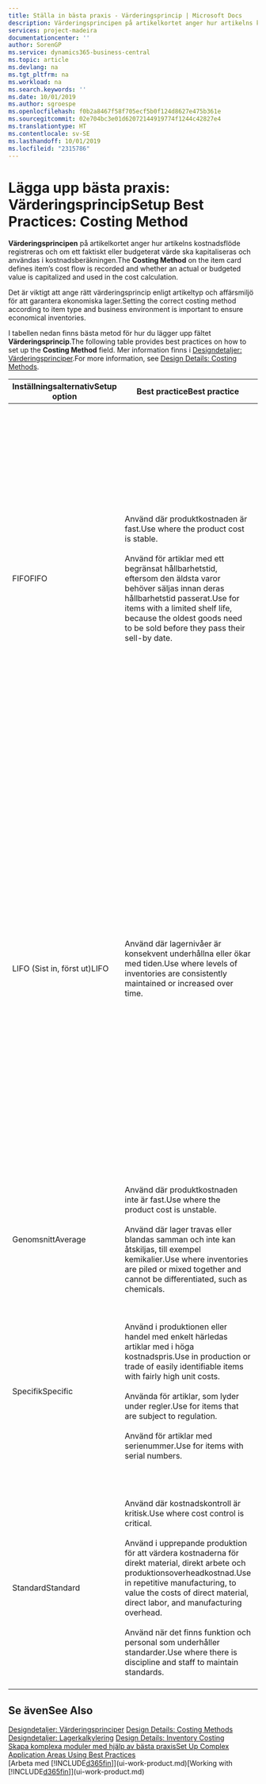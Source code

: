 ```yaml
---
title: Ställa in bästa praxis - Värderingsprincip | Microsoft Docs
description: Värderingsprincipen på artikelkortet anger hur artikelns kostnadsflöde registreras och om ett faktiskt eller budgeterat värde ska kapitaliseras och användas i kostnadsberäkningen.
services: project-madeira
documentationcenter: ''
author: SorenGP
ms.service: dynamics365-business-central
ms.topic: article
ms.devlang: na
ms.tgt_pltfrm: na
ms.workload: na
ms.search.keywords: ''
ms.date: 10/01/2019
ms.author: sgroespe
ms.openlocfilehash: f0b2a8467f58f705ecf5b0f124d8627e475b361e
ms.sourcegitcommit: 02e704bc3e01d62072144919774f1244c42827e4
ms.translationtype: HT
ms.contentlocale: sv-SE
ms.lasthandoff: 10/01/2019
ms.locfileid: "2315786"
---
```

# <a name="setup-best-practices-costing-method"></a><span data-ttu-id="8fcb8-103">Lägga upp bästa praxis: Värderingsprincip</span><span class="sxs-lookup"><span data-stu-id="8fcb8-103">Setup Best Practices: Costing Method</span></span>
<span data-ttu-id="8fcb8-104">**Värderingsprincipen** på artikelkortet anger hur artikelns kostnadsflöde registreras och om ett faktiskt eller budgeterat värde ska kapitaliseras och användas i kostnadsberäkningen.</span><span class="sxs-lookup"><span data-stu-id="8fcb8-104">The **Costing Method** on the item card defines item’s cost flow is recorded and whether an actual or budgeted value is capitalized and used in the cost calculation.</span></span>  

 <span data-ttu-id="8fcb8-105">Det är viktigt att ange rätt värderingsprincip enligt artikeltyp och affärsmiljö för att garantera ekonomiska lager.</span><span class="sxs-lookup"><span data-stu-id="8fcb8-105">Setting the correct costing method according to item type and business environment is important to ensure economical inventories.</span></span>  

 <span data-ttu-id="8fcb8-106">I tabellen nedan finns bästa metod för hur du lägger upp fältet **Värderingsprincip**.</span><span class="sxs-lookup"><span data-stu-id="8fcb8-106">The following table provides best practices on how to set up the **Costing Method** field.</span></span> <span data-ttu-id="8fcb8-107">Mer information finns i [Designdetaljer: Värderingsprinciper](design-details-costing-methods.md).</span><span class="sxs-lookup"><span data-stu-id="8fcb8-107">For more information, see [Design Details: Costing Methods](design-details-costing-methods.md).</span></span>  

|<span data-ttu-id="8fcb8-108">Inställningsalternativ</span><span class="sxs-lookup"><span data-stu-id="8fcb8-108">Setup option</span></span>|<span data-ttu-id="8fcb8-109">Best practice</span><span class="sxs-lookup"><span data-stu-id="8fcb8-109">Best practice</span></span>|<span data-ttu-id="8fcb8-110">Kommentar</span><span class="sxs-lookup"><span data-stu-id="8fcb8-110">Comment</span></span>|  
|------------------|-------------------|-------------|  
|<span data-ttu-id="8fcb8-111">FIFO</span><span class="sxs-lookup"><span data-stu-id="8fcb8-111">FIFO</span></span>|<span data-ttu-id="8fcb8-112">Använd där produktkostnaden är fast.</span><span class="sxs-lookup"><span data-stu-id="8fcb8-112">Use where the product cost is stable.</span></span><br /><br /> <span data-ttu-id="8fcb8-113">Använd för artiklar med ett begränsat hållbarhetstid, eftersom den äldsta varor behöver säljas innan deras hållbarhetstid passerat.</span><span class="sxs-lookup"><span data-stu-id="8fcb8-113">Use for items with a limited shelf life, because the oldest goods need to be sold before they pass their sell-by date.</span></span>|<span data-ttu-id="8fcb8-114">En artikels styckkostnad är det verkliga värdet på en mottagen artikel, vald enligt FIFO-regeln.</span><span class="sxs-lookup"><span data-stu-id="8fcb8-114">An item’s unit cost is the actual value of any receipt of the item, selected by the FIFO rule.</span></span><br /><br /> <span data-ttu-id="8fcb8-115">I lagervärdering antas det att de första artiklarna in i lagret säljs först.</span><span class="sxs-lookup"><span data-stu-id="8fcb8-115">In inventory valuation, it is assumed that the first items placed in inventory are sold first.</span></span> <span data-ttu-id="8fcb8-116">**Obs!**  När priser stiger visar balansräkningen ett högre värde</span><span class="sxs-lookup"><span data-stu-id="8fcb8-116">**Note:**  When prices are rising, the balance sheet shows greater value.</span></span> <span data-ttu-id="8fcb8-117">Det betyder att skatteskuler ökar, men kreditpoängen och förmåga att låna kontant ökar.</span><span class="sxs-lookup"><span data-stu-id="8fcb8-117">This means that tax liabilities increase, but credit scores and the ability to borrow cash improve.</span></span>|  
|<span data-ttu-id="8fcb8-118">LIFO (Sist in, först ut)</span><span class="sxs-lookup"><span data-stu-id="8fcb8-118">LIFO</span></span>|<span data-ttu-id="8fcb8-119">Använd där lagernivåer är konsekvent underhållna eller ökar med tiden.</span><span class="sxs-lookup"><span data-stu-id="8fcb8-119">Use where levels of inventories are consistently maintained or increased over time.</span></span>|<span data-ttu-id="8fcb8-120">En artikels styckkostnad är det verkliga värdet på en mottagen artikel, vald enligt LIFO-regeln.</span><span class="sxs-lookup"><span data-stu-id="8fcb8-120">An item’s unit cost is the actual value of any receipt of the item, selected by the LIFO rule.</span></span><br /><br /> <span data-ttu-id="8fcb8-121">I lagervärdering antas det att de senaste artiklarna in i lagret säljs först.</span><span class="sxs-lookup"><span data-stu-id="8fcb8-121">In inventory valuation, it is assumed that the last items placed in inventory are sold first.</span></span> <span data-ttu-id="8fcb8-122">**Obs!**  När priser vill stiger, minskas värdet på resultaträkningen.</span><span class="sxs-lookup"><span data-stu-id="8fcb8-122">**Note:**  When prices are rising, the value on the income statement decreases.</span></span> <span data-ttu-id="8fcb8-123">Det betyder att skatteskuler minskar, men din förmåga att låna kontant försämras.</span><span class="sxs-lookup"><span data-stu-id="8fcb8-123">This means that tax liabilities decrease, but the ability to borrow cash deteriorates.</span></span> <span data-ttu-id="8fcb8-124">**Viktigt:**  Tillåts inte i många länderregioner, eftersom det kan användas för att dölja vinst.</span><span class="sxs-lookup"><span data-stu-id="8fcb8-124">**Important:**  Disallowed in many countries/regions, as it can be used to depress profit.</span></span>|  
|<span data-ttu-id="8fcb8-125">Genomsnitt</span><span class="sxs-lookup"><span data-stu-id="8fcb8-125">Average</span></span>|<span data-ttu-id="8fcb8-126">Använd där produktkostnaden inte är fast.</span><span class="sxs-lookup"><span data-stu-id="8fcb8-126">Use where the product cost is unstable.</span></span><br /><br /> <span data-ttu-id="8fcb8-127">Använd där lager travas eller blandas samman och inte kan åtskiljas, till exempel kemikalier.</span><span class="sxs-lookup"><span data-stu-id="8fcb8-127">Use where inventories are piled or mixed together and cannot be differentiated, such as chemicals.</span></span>|<span data-ttu-id="8fcb8-128">En artikels styckkostnad är den exakta kostnaden för mottagandet av den aktuella enheten.</span><span class="sxs-lookup"><span data-stu-id="8fcb8-128">An item’s unit cost is the exact cost at which the particular unit was received.</span></span>|  
|<span data-ttu-id="8fcb8-129">Specifik</span><span class="sxs-lookup"><span data-stu-id="8fcb8-129">Specific</span></span>|<span data-ttu-id="8fcb8-130">Använd i produktionen eller handel med enkelt härledas artiklar med i höga kostnadspris.</span><span class="sxs-lookup"><span data-stu-id="8fcb8-130">Use in production or trade of easily identifiable items with fairly high unit costs.</span></span><br /><br /> <span data-ttu-id="8fcb8-131">Använda för artiklar, som lyder under regler.</span><span class="sxs-lookup"><span data-stu-id="8fcb8-131">Use for items that are subject to regulation.</span></span><br /><br /> <span data-ttu-id="8fcb8-132">Använd för artiklar med serienummer.</span><span class="sxs-lookup"><span data-stu-id="8fcb8-132">Use for items with serial numbers.</span></span>|<span data-ttu-id="8fcb8-133">En artikels styckkostnad beräknas enligt den genomsnittliga styckkostnaden vid varje tidpunkt efter ett inköp.</span><span class="sxs-lookup"><span data-stu-id="8fcb8-133">An item’s unit cost is calculated as the average unit cost at each point in time after a purchase.</span></span><br /><br /> <span data-ttu-id="8fcb8-134">För lagervärdering förutsätts att alla lagerartiklar säljs samtidigt.</span><span class="sxs-lookup"><span data-stu-id="8fcb8-134">For inventory valuation, it is assumes that all inventories are sold simultaneously.</span></span>|  
|<span data-ttu-id="8fcb8-135">Standard</span><span class="sxs-lookup"><span data-stu-id="8fcb8-135">Standard</span></span>|<span data-ttu-id="8fcb8-136">Använd där kostnadskontroll är kritisk.</span><span class="sxs-lookup"><span data-stu-id="8fcb8-136">Use where cost control is critical.</span></span><br /><br /> <span data-ttu-id="8fcb8-137">Använd i upprepande produktion för att värdera kostnaderna för direkt material, direkt arbete och produktionsoverheadkostnad.</span><span class="sxs-lookup"><span data-stu-id="8fcb8-137">Use in repetitive manufacturing, to value the costs of direct material, direct labor, and manufacturing overhead.</span></span><br /><br /> <span data-ttu-id="8fcb8-138">Använd när det finns funktion och personal som underhåller standarder.</span><span class="sxs-lookup"><span data-stu-id="8fcb8-138">Use where there is discipline and staff to maintain standards.</span></span>|<span data-ttu-id="8fcb8-139">En artikels styckkostnad är förinställd baserad på uppskattning.</span><span class="sxs-lookup"><span data-stu-id="8fcb8-139">An item’s unit cost is preset based on estimated.</span></span><br /><br /> <span data-ttu-id="8fcb8-140">När den verkliga kostnaden senare realiseras, måste standardkostnaden justeras med den verkliga kostnaden via skillnadsvärden.</span><span class="sxs-lookup"><span data-stu-id="8fcb8-140">When the actual cost is realized later, the standard cost must be adjusted to the actual cost through variance values.</span></span>|  

## <a name="see-also"></a><span data-ttu-id="8fcb8-141">Se även</span><span class="sxs-lookup"><span data-stu-id="8fcb8-141">See Also</span></span>  
 <span data-ttu-id="8fcb8-142">[Designdetaljer: Värderingsprinciper](design-details-costing-methods.md) </span><span class="sxs-lookup"><span data-stu-id="8fcb8-142">[Design Details: Costing Methods](design-details-costing-methods.md) </span></span>  
 <span data-ttu-id="8fcb8-143">[Designdetaljer: Lagerkalkylering](design-details-inventory-costing.md) </span><span class="sxs-lookup"><span data-stu-id="8fcb8-143">[Design Details: Inventory Costing](design-details-inventory-costing.md) </span></span>  
 [<span data-ttu-id="8fcb8-144">Skapa komplexa moduler med hjälp av bästa praxis</span><span class="sxs-lookup"><span data-stu-id="8fcb8-144">Set Up Complex Application Areas Using Best Practices</span></span>](set-up-complex-application-areas-using-best-practices.md)  
 <span data-ttu-id="8fcb8-145">[Arbeta med [!INCLUDE[d365fin](includes/d365fin_md.md)]](ui-work-product.md)</span><span class="sxs-lookup"><span data-stu-id="8fcb8-145">[Working with [!INCLUDE[d365fin](includes/d365fin_md.md)]](ui-work-product.md)</span></span>
